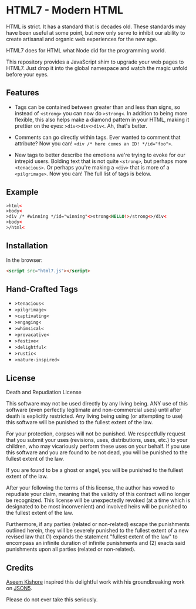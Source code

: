 # HTML7 - Modern HTML

HTML is strict. It has a standard that is decades old. These standards
may have been useful at some point, but now only serve to inhibit our
ability to create artisanal and organic web experiences for the new age.

HTML7 does for HTML what Node did for the programming world.

This repository provides a JavaScript shim to upgrade your web pages to
HTML7. Just drop it into the global namespace and watch the magic unfold
before your eyes.

## Features

- Tags can be contained between greater than and less than signs, so instead
  of `<strong>` you can now do `>strong<`. In addition to being more flexible,
  this also helps make a diamond pattern in your HTML, making it prettier
  on the eyes: `>div<>div<>div<`. Ah, that's better.

- Comments can go directly within tags. Ever wanted to comment that attribute?
  Now you can! `<div /* here comes an ID! */id="foo">`.

- New tags to better describe the emotions we're trying to evoke for our
  intrepid users. Bolding text that is not quite `<strong>`, but perhaps
  more `<tenacious>`. Or perhaps you're making a `<div>` that is more of
  a `<pilgrimage>`. Now you can! The full list of tags is below.

## Example

```html
>html<
>body<
>div /* #winning */id="winning"<>strong<HELLO!>/strong<>/div<
>body<
>/html<
```

## Installation

In the browser:

```html
<script src="html7.js"></script>
```

## Hand-Crafted Tags

* `>tenacious<`
* `>pilgrimage<`
* `>captivating<`
* `>engaging<`
* `>whimsical<`
* `>provacative<`
* `>festive<`
* `>delightful<`
* `>rustic<`
* `>nature-inspired<`

## License

Death and Repudiation License

This software may not be used directly by any living being.  ANY use of this
software (even perfectly legitimate and non-commercial uses) until after death
is explicitly restricted.  Any living being using (or attempting to use) this software
will be punished to the fullest extent of the law.

For your protection, corpses will not be punished.  We respectfully request
that you submit your uses (revisions, uses, distributions, uses, etc.) to
your children, who may vicariously perform these uses on your behalf.  If
you use this software and you are found to be not dead, you will be punished
to the fullest extent of the law.

If you are found to be a ghost or angel, you will be punished to the fullest
extent of the law.

After your following the terms of this license, the author has vowed to repudiate
your claim, meaning that the validity of this contract will no longer be recognized.
This license will be unexpectedly revoked (at a time which is designated to be
most inconvenient) and involved heirs will be punished to the fullest extent
of the law.

Furthermore, if any parties (related or non-related) escape the punishments
outlined herein, they will be severely punished to the fullest extent of a new
revised law that (1) expands the statement "fullest extent of the law" to encompass
an infinite duration of infinite punishments and (2) exacts said punishments
upon all parties (related or non-related).

## Credits

[Aseem Kishore](https://github.com/aseemk) inspired this delightful work with his groundbreaking
work on [JSON5](https://github.com/aseemk/json5).

Please do not ever take this seriously.

